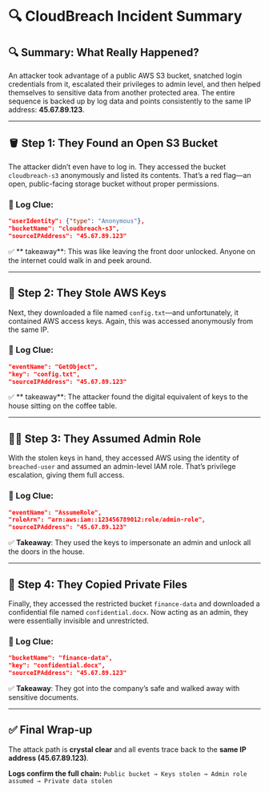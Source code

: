 # 🔍 CloudBreach Incident Summary

## 🔍 Summary: What Really Happened?
An attacker took advantage of a public AWS S3 bucket, snatched login credentials from it, escalated their privileges to admin level, and then helped themselves to sensitive data from another protected area. The entire sequence is backed up by log data and points consistently to the same IP address: **45.67.89.123**.

---

## 🪣 Step 1: They Found an Open S3 Bucket
The attacker didn’t even have to log in. They accessed the bucket `cloudbreach-s3` anonymously and listed its contents. That’s a red flag—an open, public-facing storage bucket without proper permissions.

### 🧾 Log Clue:
```json
"userIdentity": {"type": "Anonymous"},
"bucketName": "cloudbreach-s3",
"sourceIPAddress": "45.67.89.123"
```

✅ ** takeaway**: This was like leaving the front door unlocked. Anyone on the internet could walk in and peek around.

---

## 🔐 Step 2: They Stole AWS Keys
Next, they downloaded a file named `config.txt`—and unfortunately, it contained AWS access keys. Again, this was accessed anonymously from the same IP.

### 🧾 Log Clue:
```json
"eventName": "GetObject",
"key": "config.txt",
"sourceIPAddress": "45.67.89.123"
```

✅ ** takeaway**: The attacker found the digital equivalent of keys to the house sitting on the coffee table.

---

## 🧑‍💼 Step 3: They Assumed Admin Role
With the stolen keys in hand, they accessed AWS using the identity of `breached-user` and assumed an admin-level IAM role. That’s privilege escalation, giving them full access.

### 🧾 Log Clue:
```json
"eventName": "AssumeRole",
"roleArn": "arn:aws:iam::123456789012:role/admin-role",
"sourceIPAddress": "45.67.89.123"
```

✅ **Takeaway**: They used the keys to impersonate an admin and unlock all the doors in the house.

---

## 📁 Step 4: They Copied Private Files
Finally, they accessed the restricted bucket `finance-data` and downloaded a confidential file named `confidential.docx`. Now acting as an admin, they were essentially invisible and unrestricted.

### 🧾 Log Clue:
```json
"bucketName": "finance-data",
"key": "confidential.docx",
"sourceIPAddress": "45.67.89.123"
```

✅ **Takeaway**: They got into the company’s safe and walked away with sensitive documents.

---

## ✅ Final Wrap-up
The attack path is **crystal clear** and all events trace back to the **same IP address (45.67.89.123)**.

**Logs confirm the full chain:**
`Public bucket → Keys stolen → Admin role assumed → Private data stolen`
